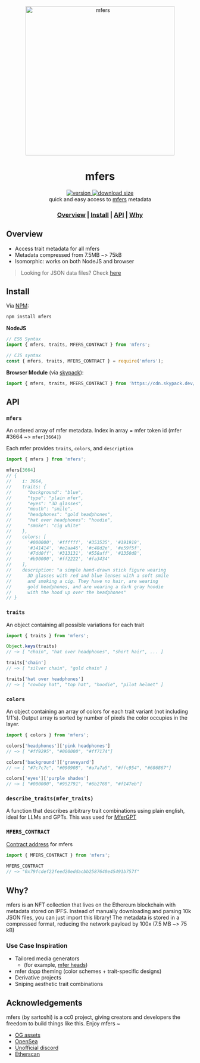 <div align="center">
  <img src="https://github.com/mfers-dev/mfers/raw/main/meta/social.png" alt="mfers" width="400" />
</div>

<h1 align="center">mfers</h1>
<div align="center">
  <a href="https://npmjs.org/package/mfers">
    <img src="https://badgen.now.sh/npm/v/mfers" alt="version" />
  </a>
  <a href="https://bundlephobia.com/result?p=mfers">
    <img src="https://img.badgesize.io/mfers-dev/mfers/main/dist/es.min.js?compression=brotli" alt="download size" />
  </a>
</div>

<div align="center">quick and easy access to <a href="https://opensea.io/collection/mfers">mfers</a> metadata</div>

<h3 align="center">
  <a href="#Overview"><b>Overview</b></a> | 
  <a href="#Install"><b>Install</b></a> | 
  <a href="#API"><b>API</b></a> | 
  <a href="#Why?"><b>Why</b></a>
</h3>

## Overview
- Access trait metadata for all mfers
- Metadata compressed from 7.5MB ~> 75kB
- Isomorphic: works on both NodeJS and browser

> Looking for JSON data files? Check [here](https://github.com/mfers-dev/mfers/tree/main/data)

## Install

Via [NPM](https://npmjs.com/package/mfers):
```sh
npm install mfers
```

**NodeJS**
```js
// ES6 Syntax
import { mfers, traits, MFERS_CONTRACT } from 'mfers';

// CJS syntax
const { mfers, traits, MFERS_CONTRACT } = require('mfers');
```

**Browser Module** (via [skypack](https://skypack.dev)):
```js
import { mfers, traits, MFERS_CONTRACT } from 'https://cdn.skypack.dev/mfers';
```

## API


### `mfers`

An ordered array of mfer metadata. Index in array = mfer token id (mfer #3664 ~> `mfer[3664]`)

Each mfer provides `traits`, `colors`, and `description`

```js
import { mfers } from 'mfers';

mfers[3664]
// {
//    i: 3664,
//    traits: {
//      "background": "blue",
//      "type": "plain mfer",
//      "eyes": "3D glasses",
//      "mouth": "smile",
//      "headphones": "gold headphones",
//      "hat over headphones": "hoodie",
//      "smoke": "cig white"
//    },
//    colors: [
//      '#000000', '#ffffff', '#353535', '#191919',
//      '#141414', '#e2aa46', '#c48d2e', '#e59f5f',
//      '#7dd0ff', '#313131', '#558aff', '#1350d8',
//      '#b90000', '#ff2222', '#fa3434'
//    ],
//    description: "a simple hand-drawn stick figure wearing
//      3D glasses with red and blue lenses with a soft smile
//      and smoking a cig. They have no hair, are wearing
//      gold headphones, and are wearing a dark gray hoodie
//      with the hood up over the headphones"
// }
```

### `traits`

An object containing all possible variations for each trait

```js
import { traits } from 'mfers';

Object.keys(traits)
// ~> [ "chain", "hat over headphones", "short hair", ... ]

traits['chain']
// ~> [ "silver chain", "gold chain" ]

traits['hat over headphones']
// ~> [ "cowboy hat", "top hat", "hoodie", "pilot helmet" ]
```


### `colors`

An object containing an array of colors for each trait variant (not including 1/1's). Output array is sorted by number of pixels the color occupies in the layer.

```js
import { colors } from 'mfers';

colors['headphones']['pink headphones']
// ~> [ "#ff9295", "#000000", "#ff7174"]

colors['background']['graveyard']
// ~> [ "#7c7c7c", "#090908", "#a7a7a5", "#ffc954", "#686867"]

colors['eyes']['purple shades']
// ~> [ "#000000", "#952791", "#6b2768", "#f147eb"]
```

### `describe_traits(mfer_traits)`

A function that describes arbitrary trait combinations using plain english, ideal for LLMs and GPTs.
This was used for [MferGPT](https://x.com/m4rsh___/status/1723490110958702632)

### `MFERS_CONTRACT`

[Contract address](https://etherscan.io/token/0x79FCDEF22feeD20eDDacbB2587640e45491b757f) for mfers

```js
import { MFERS_CONTRACT } from 'mfers';
  
MFERS_CONTRACT
// ~> "0x79fcdef22feed20eddacbb2587640e45491b757f"
```


## Why?

mfers is an NFT collection that lives on the Ethereum blockchain with metadata stored on IPFS. Instead of manually downloading and parsing 10k JSON files, you can just import this library! The metadata is stored in a compressed format, reducing the network payload by 100x (7.5 MB ~> 75 kB)

### Use Case Inspiration

- Tailored media generators
  - (for example, [mfer heads](https://heads.mfers.dev/3664.png))
- mfer dapp theming (color schemes + trait-specific designs)
- Derivative projects
- Sniping aesthetic trait combinations


## Acknowledgements

mfers (by sartoshi) is a cc0 project, giving creators and developers the freedom to build things like this. Enjoy mfers ~

- [OG assets](https://drive.google.com/drive/folders/1VfCnmP4NBfDWH9htf_KKWJhNbUXhb2TV)
- [OpenSea](https://opensea.io/collection/mfers)
- [Unofficial discord](https://discord.gg/unofficialmfers)
- [Etherscan](https://etherscan.io/token/0x79FCDEF22feeD20eDDacbB2587640e45491b757f)